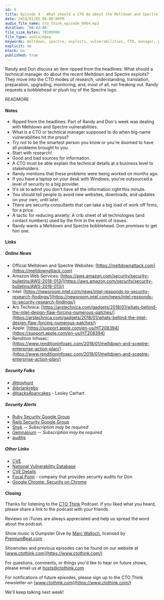 ```yaml
---
id: 4
title: Episode 4 - What should a CTO do about the Meltdown and Spectre exploits?
date: 2018/01/05 06:00:00PM
audio_file_name: cto_think_episode_0004.mp3
duration: '00:42:46'
file_size_bytes: 78300000
file_type: audio/mpeg
keywords: meltdown, spectre, exploits, vulnerabilities, CTO, manager, prevention, Intel, Mac, iOS, Microsoft
explicit: no
block: no
published: true
---
```


Randy and Don discuss an item ripped from the headlines: What should a technical manager do about the recent Meltdown and Spectre exploits? They move into the CTO modes of research, understanding, translation, preparation, upgrading, monitoring, and, most of all, not freaking out. Randy requests a bobblehead or plush toy of the Spectre logo.

READMORE

#### Notes

* Ripped from the headlines: Part of Randy and Don's week was dealing with Meltdown and Spectre vulnerabilities.
* What is a CTO or technical manager supposed to do when big-name vulnerabilities hit the press?
* Try not to be the smartest person you know or you're doomed to have all problems brought to you.
* Start with research!
* Good and bad sources for information.
* A CTO must be able explain the technical details at a business level to stakeholders.
* Randy mentions that these problems were being worked on months ago.
* If you have a laptop on your desk with Windows, you've outsourced a level of security to a big provider.
* It's ok to admit you don't have all the information right this minute.
* You should tell people to avoid new websites, downloads, and updates on your own, until later.
* There are security consultants that can take a big load of work off firms, for a price.
* A tactic for reducing anxiety: A crib sheet of all technologies (and contact numbers) used by the firm in the event of issues.
* Randy wants a Meltdown and Spectre bobblehead. Don promises to get him one.

#### Links

##### Online News

* Official Meltdown and Spectre Websites: [https://meltdownattack.com](https://meltdownattack.com)
* Amazon Web Services: [https://aws.amazon.com/security/security-bulletins/AWS-2018-013/](https://aws.amazon.com/security/security-bulletins/AWS-2018-013/)
* Intel: [https://newsroom.intel.com/news/intel-responds-to-security-research-findings/](https://newsroom.intel.com/news/intel-responds-to-security-research-findings/)
* Ars Technica: [https://arstechnica.com/gadgets/2018/01/whats-behind-the-intel-design-flaw-forcing-numerous-patches/](https://arstechnica.com/gadgets/2018/01/whats-behind-the-intel-design-flaw-forcing-numerous-patches/)
* Apple: [https://support.apple.com/en-us/HT208394](https://support.apple.com/en-us/HT208394)
* Rendition Infosec: [https://www.renditioninfosec.com/2018/01/meltdown-and-sceptre-enterprise-action-plan/](https://www.renditioninfosec.com/2018/01/meltdown-and-sceptre-enterprise-action-plan/)

##### Security Folks

* [@troyhunt](https://twitter.com/troyhunt)
* [@briankrebs](https://twitter.com/briankrebs)
* [@hacks4pancakes](https://twitter.com/hacks4pancakes) - Lesley Carhart

##### Security Alerts

* [Ruby Security Google Group](https://groups.google.com/forum/#!forum/ruby-security-ann)
* [Rails Security Google Group](https://groups.google.com/forum/?fromgroups#!forum/rubyonrails-security)
* [Snyk](https://github.com/marketplace/snyk) -- *Subscription may be required*
* [Gemnasium](https://github.com/marketplace/gemnasium) -- *Subscription may be required*
* [auditjs](https://www.npmjs.com/package/auditjs)

##### Other Links

* [CVE](https://cve.mitre.org/)
* [National Vulnerability Database](https://nvd.nist.gov/)
* [CVE Details](https://www.cvedetails.com)
* [Focal Point](https://focal-point.com/) - company that provides security audits for Don
* [Google Chrome: Security on Chrome](https://support.google.com/chrome/answer/7623121)

#### Closing

Thanks for listening to the [CTO Think](https://www.ctothink.com) Podcast. If you liked what you heard, please share a link to the podcast with your friends.  

Reviews on iTunes are always appreciated and help us spread the word about the podcast.  

Show music is Dumpster Dive by [Marc Walloch](http://marcwalloch.com/), licensed by [PremiumBeat.com](https://www.premiumbeat.com)  

Shownotes and previous episodes can be found on our website at [www.ctothink.com](https://www.ctothink.com/)  

For questions, comments, or things you'd like to hear on future shows, please email us at [hosts@ctothink.com](mailto:hosts@ctothink.com)  

For notifications of future episodes, please sign up to the CTO Think newsletter on [www.ctothink.com](https://www.ctothink.com/)  

We'll keep talking next week!
